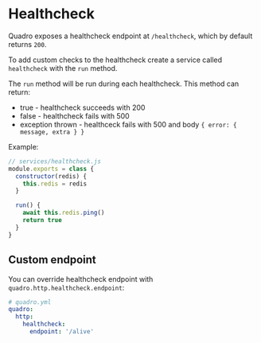 # Healthcheck

Quadro exposes a healthcheck endpoint at `/healthcheck`, which by default
returns `200`.

To add custom checks to the healthcheck create a service called `healthcheck` with
the `run` method.

The `run` method will be run during each healthcheck. This method can return:

- true - healthcheck succeeds with 200
- false - healthcheck fails with 500
- exception thrown - healthceck fails with 500 and body `{ error: { message, extra } }`

Example:

```js
// services/healthcheck.js
module.exports = class {
  constructor(redis) {
    this.redis = redis
  }

  run() {
    await this.redis.ping()
    return true
  }
}
```

## Custom endpoint

You can override healthcheck endpoint with `quadro.http.healthcheck.endpoint`:

```yaml
# quadro.yml
quadro:
  http:
    healthcheck:
      endpoint: '/alive'
```
